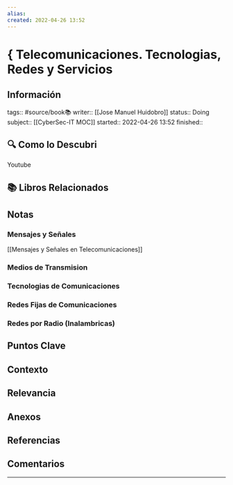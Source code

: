 ```yaml
---
alias: 
created: 2022-04-26 13:52
---
```

# { Telecomunicaciones. Tecnologias, Redes y Servicios
## Información
tags:: #source/book📚 
writer:: [[Jose Manuel Huidobro]]
status:: Doing
subject:: [[CyberSec-IT MOC]]
started:: 2022-04-26 13:52
finished::

## 🔍 Como lo Descubri
Youtube

## 📚 Libros Relacionados

## Notas
### Mensajes y Señales
[[Mensajes y Señales en Telecomunicaciones]]
### Medios de Transmision
### Tecnologias de Comunicaciones
### Redes Fijas de Comunicaciones
### Redes por Radio (Inalambricas)

## Puntos Clave

## Contexto

## Relevancia

## Anexos

## Referencias

## Comentarios
___

